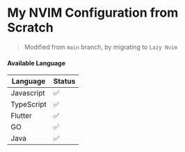 # My NVIM Configuration from Scratch

> Modified from `main` branch, by migrating to `Lazy Nvim`

#### Available Language
| Language |Status |
| - | - |
| Javascript | ✅ |
| TypeScript | ✅ |
| Flutter | ✅ |
| GO | ✅ |
| Java | ✅ |

